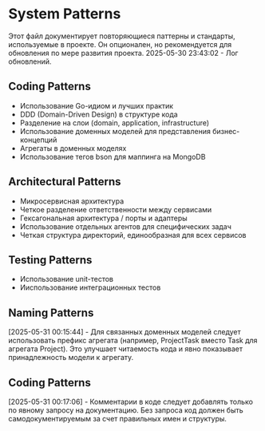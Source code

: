 # System Patterns

Этот файл документирует повторяющиеся паттерны и стандарты, используемые в проекте.
Он опционален, но рекомендуется для обновления по мере развития проекта.
2025-05-30 23:43:02 - Лог обновлений.

## Coding Patterns

* Использование Go-идиом и лучших практик
* DDD (Domain-Driven Design) в структуре кода
* Разделение на слои (domain, application, infrastructure)
* Использование доменных моделей для представления бизнес-концепций
* Агрегаты в доменных моделях
* Использование тегов bson для маппинга на MongoDB

## Architectural Patterns

* Микросервисная архитектура
* Четкое разделение ответственности между сервисами
* Гексагональная архитектура / порты и адаптеры
* Использование отдельных агентов для специфических задач
* Четкая структура директорий, единообразная для всех сервисов

## Testing Patterns

* Использование unit-тестов
* Ииспользование интеграционных тестов

## Naming Patterns

[2025-05-31 00:15:44] - Для связанных доменных моделей следует использовать префикс агрегата (например, ProjectTask вместо Task для агрегата Project). Это улучшает читаемость кода и явно показывает принадлежность модели к агрегату.

## Coding Patterns

[2025-05-31 00:17:06] - Комментарии в коде следует добавлять только по явному запросу на документацию. Без запроса код должен быть самодокументируемым за счет правильных имен и структуры.